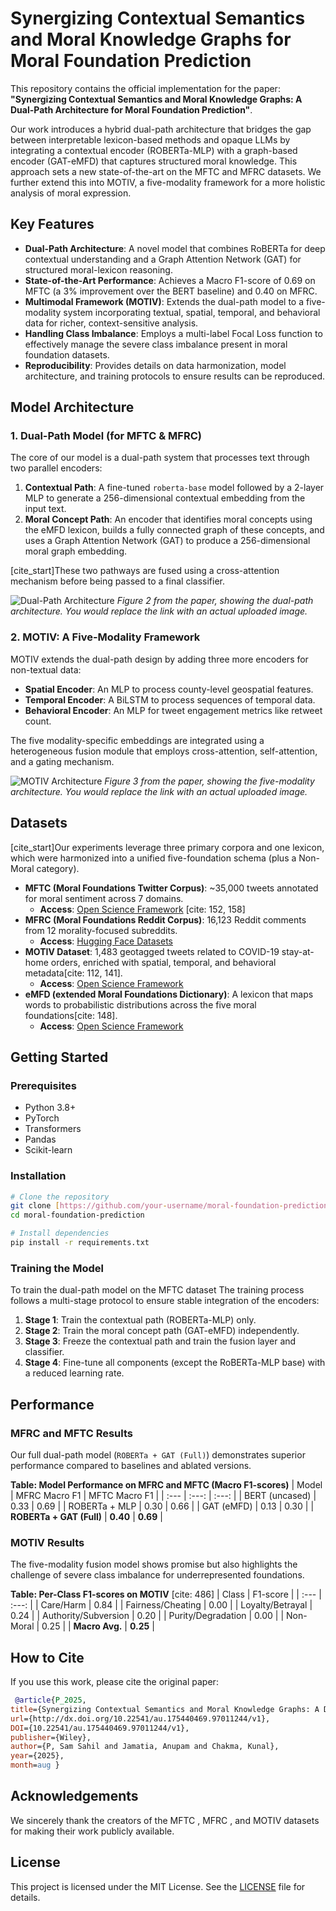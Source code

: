 # Synergizing Contextual Semantics and Moral Knowledge Graphs for Moral Foundation Prediction

This repository contains the official implementation for the paper: **"Synergizing Contextual Semantics and Moral Knowledge Graphs: A Dual-Path Architecture for Moral Foundation Prediction"**.

Our work introduces a hybrid dual-path architecture that bridges the gap between interpretable lexicon-based methods and opaque LLMs by integrating a contextual encoder (ROBERTa-MLP) with a graph-based encoder (GAT-eMFD) that captures structured moral knowledge. This approach sets a new state-of-the-art on the MFTC and MFRC datasets. We further extend this into MOTIV, a five-modality framework for a more holistic analysis of moral expression.

## Key Features
- **Dual-Path Architecture**: A novel model that combines RoBERTa for deep contextual understanding and a Graph Attention Network (GAT) for structured moral-lexicon reasoning.
- **State-of-the-Art Performance**: Achieves a Macro F1-score of 0.69 on MFTC (a 3% improvement over the BERT baseline) and 0.40 on MFRC.
- **Multimodal Framework (MOTIV)**: Extends the dual-path model to a five-modality system incorporating textual, spatial, temporal, and behavioral data for richer, context-sensitive analysis.
- **Handling Class Imbalance**: Employs a multi-label Focal Loss function to effectively manage the severe class imbalance present in moral foundation datasets.
- **Reproducibility**: Provides details on data harmonization, model architecture, and training protocols to ensure results can be reproduced.

## Model Architecture

### 1. Dual-Path Model (for MFTC & MFRC)
The core of our model is a dual-path system that processes text through two parallel encoders:
1.  **Contextual Path**: A fine-tuned `roberta-base` model followed by a 2-layer MLP to generate a 256-dimensional contextual embedding from the input text.
2.  **Moral Concept Path**: An encoder that identifies moral concepts using the eMFD lexicon, builds a fully connected graph of these concepts, and uses a Graph Attention Network (GAT) to produce a 256-dimensional moral graph embedding.

[cite_start]These two pathways are fused using a cross-attention mechanism before being passed to a final classifier.

![Dual-Path Architecture](mftc_arc.jpeg)
*Figure 2 from the paper, showing the dual-path architecture. You would replace the link with an actual uploaded image.*

### 2. MOTIV: A Five-Modality Framework
MOTIV extends the dual-path design by adding three more encoders for non-textual data:
- **Spatial Encoder**: An MLP to process county-level geospatial features.
- **Temporal Encoder**: A BiLSTM to process sequences of temporal data.
- **Behavioral Encoder**: An MLP for tweet engagement metrics like retweet count.

The five modality-specific embeddings are integrated using a heterogeneous fusion module that employs cross-attention, self-attention, and a gating mechanism.

![MOTIV Architecture](MOTIV_arch.png)
*Figure 3 from the paper, showing the five-modality architecture. You would replace the link with an actual uploaded image.*

## Datasets
[cite_start]Our experiments leverage three primary corpora and one lexicon, which were harmonized into a unified five-foundation schema (plus a Non-Moral category).

- **MFTC (Moral Foundations Twitter Corpus)**: ~35,000 tweets annotated for moral sentiment across 7 domains.
  - **Access**: [Open Science Framework](https://osf.io/k5n7y/) [cite: 152, 158]
- **MFRC (Moral Foundations Reddit Corpus)**: 16,123 Reddit comments from 12 morality-focused subreddits.
  - **Access**: [Hugging Face Datasets](https://huggingface.co/datasets/USC-MOLA-Lab/MFRC) 
- **MOTIV Dataset**: 1,483 geotagged tweets related to COVID-19 stay-at-home orders, enriched with spatial, temporal, and behavioral metadata[cite: 112, 141].
  - **Access**: [Open Science Framework](https://osf.io/ygkzn/) 
- **eMFD (extended Moral Foundations Dictionary)**: A lexicon that maps words to probabilistic distributions across the five moral foundations[cite: 148].
  - **Access**: [Open Science Framework](https://osf.io/vw85e/) 

## Getting Started

### Prerequisites
- Python 3.8+
- PyTorch
- Transformers
- Pandas
- Scikit-learn

### Installation
```bash
# Clone the repository
git clone [https://github.com/your-username/moral-foundation-prediction.git](https://github.com/your-username/moral-foundation-prediction.git)
cd moral-foundation-prediction

# Install dependencies
pip install -r requirements.txt
```

### Training the Model
To train the dual-path model on the MFTC dataset
The training process follows a multi-stage protocol to ensure stable integration of the encoders:
1.  **Stage 1**: Train the contextual path (ROBERTa-MLP) only.
2.  **Stage 2**: Train the moral concept path (GAT-eMFD) independently.
3.  **Stage 3**: Freeze the contextual path and train the fusion layer and classifier.
4.  **Stage 4**: Fine-tune all components (except the RoBERTa-MLP base) with a reduced learning rate.

## Performance

### MFRC and MFTC Results
Our full dual-path model (`ROBERTa + GAT (Full)`) demonstrates superior performance compared to baselines and ablated versions.

**Table: Model Performance on MFRC and MFTC (Macro F1-scores)** 
| Model | MFRC Macro F1 | MFTC Macro F1 |
| :--- | :---: | :---: |
| BERT (uncased) | 0.33 | 0.69 |
| ROBERTa + MLP | 0.30 | 0.66 |
| GAT (eMFD) | 0.13 | 0.30 |
| **ROBERTa + GAT (Full)** | **0.40** | **0.69** |

### MOTIV Results
The five-modality fusion model shows promise but also highlights the challenge of severe class imbalance for underrepresented foundations.

**Table: Per-Class F1-scores on MOTIV** [cite: 486]
| Class | F1-score |
| :--- | :---: |
| Care/Harm | 0.84 |
| Fairness/Cheating | 0.00 |
| Loyalty/Betrayal | 0.24 |
| Authority/Subversion | 0.20 |
| Purity/Degradation | 0.00 |
| Non-Moral | 0.25 |
| **Macro Avg.** | **0.25** |

## How to Cite
If you use this work, please cite the original paper:
```bibtex
 @article{P_2025,
title={Synergizing Contextual Semantics and Moral Knowledge Graphs: A Dual-Path Architecture for Moral Foundation Prediction},
url={http://dx.doi.org/10.22541/au.175440469.97011244/v1},
DOI={10.22541/au.175440469.97011244/v1},
publisher={Wiley},
author={P, Sam Sahil and Jamatia, Anupam and Chakma, Kunal},
year={2025},
month=aug }
```

## Acknowledgements
We sincerely thank the creators of the MFTC , MFRC , and MOTIV  datasets for making their work publicly available.

## License
This project is licensed under the MIT License. See the [LICENSE](LICENSE) file for details.
